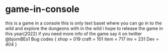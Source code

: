 # game-in-console
this is a game in a console this is only text baset where you can go in to the wild and explore the dungeons with in the wild
i hope to release the game in this year(2022) if you need more info of the game say it on twitter @bjornBEs1
Bug codes 
{
	shop = 019
	craft = 101
	item = 717
	inv = 231
	Dev = 404
}
